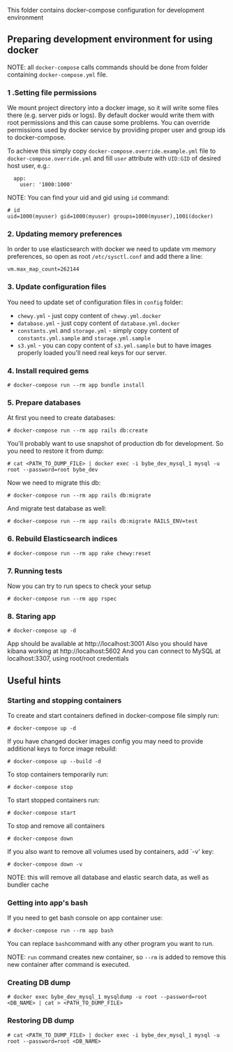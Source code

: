 This folder contains docker-compose configuration for development environment

## Preparing development environment for using docker

NOTE: all `docker-compose` calls commands should be done from folder containing `docker-compose.yml` file.

### 1 .Setting file permissions
We mount project directory into a docker image, so it will write some files there (e.g. server pids or logs).
By default docker would write them with root permissions and this can cause some problems.
You can override permissions used by docker service by providing proper user and group ids to docker-compose.

To achieve this simply copy `docker-compose.override.example.yml` file to `docker-compose.override.yml` and fill `user`
attribute with `UID:GID` of desired host user, e.g.:
```
  app:
    user: '1000:1000'
```

NOTE: You can find your uid and gid using `id` command:
```
# id
uid=1000(myuser) gid=1000(myuser) groups=1000(myuser),1001(docker)
```

### 2. Updating memory preferences

In order to use elasticsearch with docker we need to update vm memory preferences, so open as root `/etc/sysctl.conf`
and add there a line:
```
vm.max_map_count=262144
```

### 3. Update configuration files

You need to update set of configuration files in `config` folder:
- `chewy.yml` - just copy content of `chewy.yml.docker`
- `database.yml` - just copy content of `database.yml.docker`
- `constants.yml` and `storage.yml` - simply copy content of `constants.yml.sample` and `storage.yml.sample`
- `s3.yml` - you can copy content of `s3.yml.sample` but to have images properly loaded you'll need real keys for our server. 


### 4. Install required gems

```
# docker-compose run --rm app bundle install
```

### 5. Prepare databases
At first you need to create databases:
```
# docker-compose run --rm app rails db:create
```

You'll probably want to use snapshot of production db for development. So you need to restore it from dump:
```
# cat <PATH_TO_DUMP_FILE> | docker exec -i bybe_dev_mysql_1 mysql -u root --password=root bybe_dev
```

Now we need to migrate this db:
```
# docker-compose run --rm app rails db:migrate
```
And migrate test database as well:
```
# docker-compose run --rm app rails db:migrate RAILS_ENV=test
```

### 6. Rebuild Elasticsearch indices
```
# docker-compose run --rm app rake chewy:reset
```

### 7. Running tests

Now you can try to run specs to check your setup 
```
# docker-compose run --rm app rspec
```

### 8. Staring app
```
# docker-compose up -d
```

App should be available at http://localhost:3001
Also you should have kibana working at http://localhost:5602
And you can connect to MySQL at localhost:3307, using root/root credentials

## Useful hints

### Starting and stopping containers

To create and start containers defined in docker-compose file simply run:
```
# docker-compose up -d
```

If you have changed docker images config you may need to provide additional keys to force image rebuild:
```
# docker-compose up --build -d 
```

To stop containers temporarily run:
```
# docker-compose stop
```

To start stopped containers run:
```
# docker-compose start
```

To stop and remove all containers
```
# docker-compose down
```

If you also want to remove all volumes used by containers, add `-v' key:
```
# docker-compose down -v
```
NOTE: this will remove all database and elastic search data, as well as bundler cache

### Getting into app's bash

If you need to get bash console on app container use:
```
# docker-compose run --rm app bash
```

You can replace `bash`command with any other program you want to run.

NOTE: `run` command creates new container, so `--rm` is added to remove this new container after command is executed.



### Creating DB dump
```
# docker exec bybe_dev_mysql_1 mysqldump -u root --password=root <DB_NAME> | cat > <PATH_TO_DUMP_FILE>
```

### Restoring DB dump

```
# cat <PATH_TO_DUMP_FILE> | docker exec -i bybe_dev_mysql_1 mysql -u root --password=root <DB_NAME>
```
